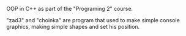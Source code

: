 OOP in C++ as part of the "Programing 2" course.

"zad3" and "choinka" are program that used to make simple console graphics, making simple shapes and set his position.

